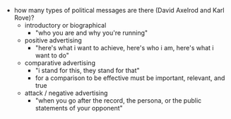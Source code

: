 * how many types of political messages are there (David Axelrod and Karl Rove)?
  * introductory or biographical
    * "who you are and why you're running"
  * positive advertising
    * "here's what i want to achieve, here's who i am, here's what i want to do"
  * comparative advertising
    * "i stand for this, they stand for that"
    * for a comparison to be effective must be important, relevant, and true
  * attack / negative advertising
    * "when you go after the record, the persona, or the public statements of your opponent"


